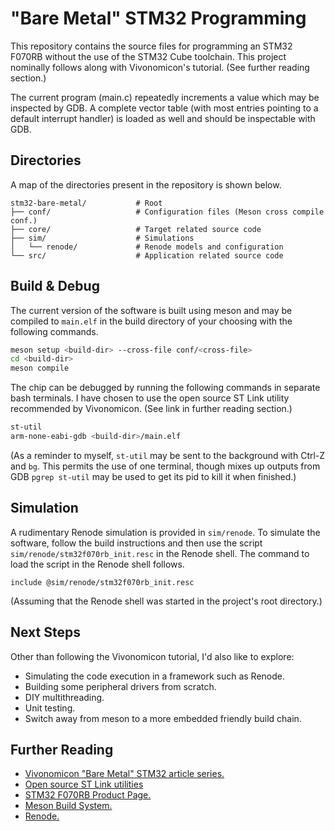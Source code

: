 # "Bare Metal" STM32 Programming
This repository contains the source files for programming an STM32 F070RB
without the use of the STM32 Cube toolchain. This project nominally follows
along with Vivonomicon's tutorial. (See further reading section.)

The current program (main.c) repeatedly increments a value which may be
inspected by GDB. A complete vector table (with most entries pointing to a
default interrupt handler) is loaded as well and should be inspectable with GDB.

## Directories
A map of the directories present in the repository is shown below.
```
stm32-bare-metal/           # Root
├── conf/                   # Configuration files (Meson cross compile conf.)
├── core/                   # Target related source code
├── sim/                    # Simulations
│   └── renode/             # Renode models and configuration
└── src/                    # Application related source code
```

## Build & Debug
The current version of the software is built using meson and may be compiled to
`main.elf` in the build directory of your choosing with the following commands.
```bash
meson setup <build-dir> --cross-file conf/<cross-file>
cd <build-dir>
meson compile
```
The chip can be debugged by running the following commands in separate bash
terminals. I have chosen to use the open source ST Link utility recommended by
Vivonomicon. (See link in further reading section.)
```bash
st-util
arm-none-eabi-gdb <build-dir>/main.elf
```
(As a reminder to myself, `st-util` may be sent to the background with Ctrl-Z
and `bg`. This permits the use of one terminal, though mixes up outputs from GDB
`pgrep st-util` may be used to get its pid to kill it when finished.)

## Simulation
A rudimentary Renode simulation is provided in `sim/renode`. To simulate the
software, follow the build instructions and then use the script
`sim/renode/stm32f070rb_init.resc` in the Renode shell. The command to load the
script in the Renode shell follows.
```
include @sim/renode/stm32f070rb_init.resc
```
(Assuming that the Renode shell was started in the project's root directory.)

## Next Steps
Other than following the Vivonomicon tutorial, I'd also like to explore:
 - Simulating the code execution in a framework such as Renode.
 - Building some peripheral drivers from scratch.
 - DIY multithreading.
 - Unit testing.
 - Switch away from meson to a more embedded friendly build chain.

## Further Reading
 - [Vivonomicon "Bare Metal" STM32 article
   series.](https://vivonomicon.com/2018/04/02/bare-metal-stm32-programming-part-1-hello-arm/)
 - [Open source ST Link utilities](https://github.com/stlink-org/stlink)
 - [STM32 F070RB Product
   Page.](https://www.st.com/en/microcontrollers-microprocessors/stm32f070rb.html)
 - [Meson Build System.](https://mesonbuild.com/)
 - [Renode.](https://renode.io/)
